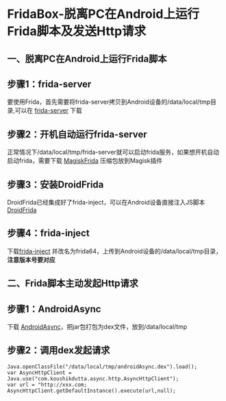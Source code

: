 # FridaBox-脱离PC在Android上运行Frida脚本及发送Http请求
## 一、脱离PC在Android上运行Frida脚本
## 步骤1：frida-server
要使用Frida，首先需要将frida-server拷贝到Android设备的/data/local/tmp目录,可以在 [frida-server](https://github.com/frida/frida/releases) 下载
## 步骤2：开机自动运行frida-server
正常情况下/data/local/tmp/frida-server就可以启动frida服务，如果想开机自动启动frida，需要下载 [MagiskFrida](https://github.com/AeonLucid/MagiskFrida) 压缩包放到Magisk插件
## 步骤3：安装DroidFrida
DroidFrida已经集成好了frida-inject，可以在Android设备直接注入JS脚本 [DroidFrida](https://github.com/ac3ss0r/DroidFrida)
## 步骤4：frida-inject
下载[frida-inject](https://github.com/frida/frida/releases) 并改名为frida64，上传到Android设备的/data/local/tmp目录， **注意版本号要对应**


## 二、Frida脚本主动发起Http请求
## 步骤1：AndroidAsync
下载 [AndroidAsync](https://github.com/koush/AndroidAsync)，把jar包打包为dex文件，放到/data/local/tmp
## 步骤2：调用dex发起请求
``` 
Java.openClassFile("/data/local/tmp/androidAsync.dex").load();
var AsyncHttpClient = Java.use("com.koushikdutta.async.http.AsyncHttpClient");
var url = "http://xxx.com;
AsyncHttpClient.getDefaultInstance().execute(url,null);	
```
